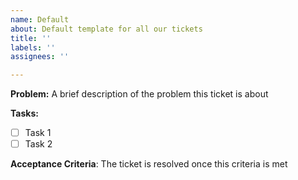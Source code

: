 ```yaml
---
name: Default
about: Default template for all our tickets
title: ''
labels: ''
assignees: ''

---
```


**Problem:**
A brief description of the problem this ticket is about

**Tasks:**

- [ ] Task 1
- [ ] Task 2

**Acceptance Criteria**:
The ticket is resolved once this criteria is met
